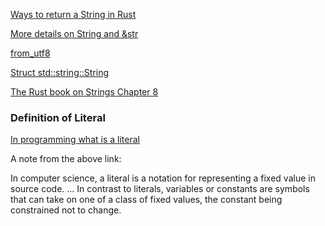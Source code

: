 
[Ways to return a String in Rust](https://stackoverflow.com/questions/43079077/proper-way-to-return-a-new-string-in-rust)

[More details on String and &str](https://stackoverflow.com/questions/29781331/why-cant-i-return-an-str-value-generated-from-a-string)

[from_utf8](https://doc.rust-lang.org/std/str/fn.from_utf8.html)

[Struct std::string::String](https://doc.rust-lang.org/std/string/struct.String.html)

[The Rust book on Strings Chapter 8](https://doc.rust-lang.org/book/ch08-02-strings.html)

### Definition of Literal

[In programming what is a literal](https://www.google.com/search?q=in+programming+what+is+a+literal&sxsrf=ALeKk01fztw74FRPskPXsiJmW1UxQ7b4Yg%3A1628440421315&ei=ZQcQYaPfEovQ-wTQpoygAQ&oq=in+programming+what+is+a+literal&gs_lcp=Cgdnd3Mtd2l6EAMyBggAEBYQHjIGCAAQFhAeMgYIABAWEB4yBQgAEIYDOgcIABBHELADOgcIABCwAxBDOgQIIxAnOgUIABCABDoECAAQQzoKCAAQgAQQhwIQFDoOCAAQgAQQsQMQgwEQyQM6BQgAELEDOggIABCABBCxAzoHCCMQ6gIQJzoHCC4Q6gIQJzoFCAAQkQI6CwgAEIAEELEDEIMBOg4ILhCABBCxAxDHARCjAjoICC4QgAQQsQM6EQguEIAEELEDEMcBEKMCEMkDOgUIABCSAzoLCC4QgAQQsQMQgwE6BAguEEM6CwguEIAEEMcBEK8BSgQIQRgAUMW4AVix7wFgvPEBaAJwAngCgAGlAYgBtyKSAQQ1My4zmAEAoAEBsAEKyAEKwAEB&sclient=gws-wiz&ved=0ahUKEwjjpeam7aHyAhUL6J4KHVATAxQQ4dUDCA8&uact=5)

A note from the above link:   

In computer science, a literal is a notation for representing a fixed value in source code. ... In contrast to literals, variables or constants are symbols that can take on one of a class of fixed values, the constant being constrained not to change.
